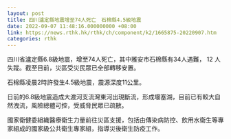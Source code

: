 ```yaml
---
layout: post
title: 四川瀘定縣地震增至74人死亡　石棉縣4.5級地震
date: 2022-09-07 11:48:16.000000000 +08:00
link: https://news.rthk.hk/rthk/ch/component/k2/1665875-20220907.htm
categories: rthk
---
```


四川省瀘定縣6.8級地震，增至74人死亡，其中雅安市石棉縣有34人遇難， 12 人失蹤。截至目前，災區受災民眾已全部轉移安置。 

石棉縣凌晨2時許發生4.5級地震，震源深度11公里。

日前的6.8級地震造成大渡河支流灣東河出現斷流，形成堰塞湖，目前已有較大自然洩流，風險總體可控，受威脅民眾已疏散。 

國家衛健委組織醫療衛生力量前往災區支援，包括由傳染病防控、飲用水衛生等專家組成的國家級公共衛生專家組，指導災後衛生防疫工作。
